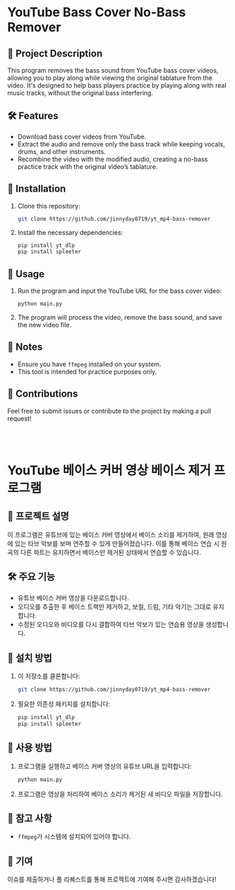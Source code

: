 # YouTube Bass Cover No-Bass Remover

## 📖 Project Description
This program removes the bass sound from YouTube bass cover videos, allowing you to play along while viewing the original tablature from the video. It's designed to help bass players practice by playing along with real music tracks, without the original bass interfering.

## 🛠 Features
- Download bass cover videos from YouTube.
- Extract the audio and remove only the bass track while keeping vocals, drums, and other instruments.
- Recombine the video with the modified audio, creating a no-bass practice track with the original video’s tablature.

## 🔧 Installation
1. Clone this repository:
   ```bash
   git clone https://github.com/jinnyday0719/yt_mp4-bass-remover
   ```

2. Install the necessary dependencies:
   ```bash
   pip install yt_dlp
   pip install spleeter
   ```

## 🚀 Usage
1. Run the program and input the YouTube URL for the bass cover video:
   ```bash
   python main.py
   ```

2. The program will process the video, remove the bass sound, and save the new video file.

## 📝 Notes
- Ensure you have `ffmpeg` installed on your system.
- This tool is intended for practice purposes only.

## 🤝 Contributions
Feel free to submit issues or contribute to the project by making a pull request!

<br>
<br>

# YouTube 베이스 커버 영상 베이스 제거 프로그램

## 📖 프로젝트 설명
이 프로그램은 유튜브에 있는 베이스 커버 영상에서 베이스 소리를 제거하여, 원래 영상에 있는 타브 악보를 보며 연주할 수 있게 만들어졌습니다. 이를 통해 베이스 연습 시 원곡의 다른 파트는 유지하면서 베이스만 제거된 상태에서 연습할 수 있습니다.

## 🛠 주요 기능
- 유튜브 베이스 커버 영상을 다운로드합니다.
- 오디오를 추출한 후 베이스 트랙만 제거하고, 보컬, 드럼, 기타 악기는 그대로 유지합니다.
- 수정된 오디오와 비디오를 다시 결합하여 타브 악보가 있는 연습용 영상을 생성합니다.

## 🔧 설치 방법
1. 이 저장소를 클론합니다:
   ```bash
   git clone https://github.com/jinnyday0719/yt_mp4-bass-remover
   ```

2. 필요한 의존성 패키지를 설치합니다:
   ```bash
   pip install yt_dlp
   pip install spleeter
   ```

## 🚀 사용 방법
1. 프로그램을 실행하고 베이스 커버 영상의 유튜브 URL을 입력합니다:
   ```bash
   python main.py
   ```

2. 프로그램은 영상을 처리하여 베이스 소리가 제거된 새 비디오 파일을 저장합니다.

## 📝 참고 사항
- `ffmpeg`가 시스템에 설치되어 있어야 합니다.

## 🤝 기여
이슈를 제출하거나 풀 리퀘스트를 통해 프로젝트에 기여해 주시면 감사하겠습니다!
